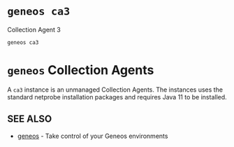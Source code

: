# `geneos ca3`

Collection Agent 3

```text
geneos ca3
```

# `geneos` Collection Agents

A `ca3` instance is an unmanaged Collection Agents. The instances uses
the standard netprobe installation packages and requires Java 11 to be
installed.

## SEE ALSO

* [geneos](geneos.md)	 - Take control of your Geneos environments
